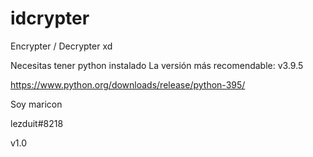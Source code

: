 # idcrypter
Encrypter / Decrypter xd

Necesitas tener python instalado
La versión más recomendable: v3.9.5

https://www.python.org/downloads/release/python-395/

Soy maricon

lezduit#8218

v1.0
